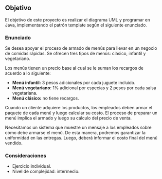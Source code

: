 ## Objetivo

El objetivo de este proyecto es realizar el diagrama UML y programar en Java, implementando el patrón template según el siguiente enunciado.

### Enunciado

Se desea apoyar el proceso de armado de menús para llevar en un negocio de comidas rápidas. Se ofrecen tres tipos de menús: clásico, infantil y vegetariano.

Los menús tienen un precio base al cual se le suman los recargos de acuerdo a lo siguiente:
- **Menú infantil:** 3 pesos adicionales por cada juguete incluido.
- **Menú vegetariano:** 1% adicional por especias y 2 pesos por cada salsa vegetariana.
- **Menú clásico:** no tiene recargos.

Cuando un cliente adquiere los productos, los empleados deben armar el paquete de cada menú y luego calcular su costo. El proceso de preparar un menú implica el armado y luego su cálculo del precio de venta.

Necesitamos un sistema que muestre un mensaje a los empleados sobre cómo debe armarse el menú. De esta manera, podremos garantizar la uniformidad en las entregas. Luego, deberá informar el costo final del menú vendido.

### Consideraciones

- Ejercicio individual.
- Nivel de complejidad: intermedio.

